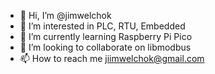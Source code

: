 - 👋 Hi, I’m @jimwelchok
- 👀 I’m interested in PLC, RTU, Embedded
- 🌱 I’m currently learning Raspberry Pi Pico
- 💞️ I’m looking to collaborate on libmodbus
- 📫 How to reach me jiimwelchok@gmail.com

<!---
jimwelchok/jimwelchok is a ✨ special ✨ repository because its `README.md` (this file) appears on your GitHub profile.
You can click the Preview link to take a look at your changes.
--->

